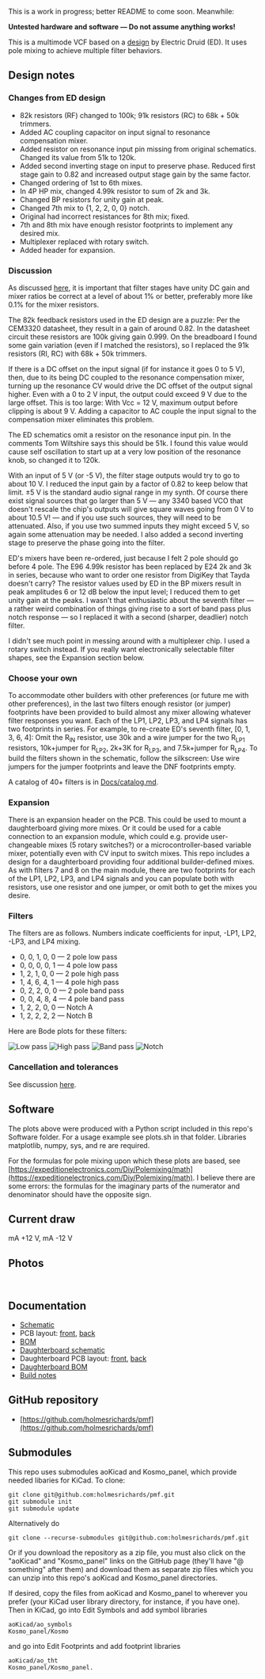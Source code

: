 This is a work in progress; better README to come soon. Meanwhile:

**Untested hardware and software — Do not assume anything works!**

This is a multimode VCF based on a [design](https://electricdruid.net/multimode-filters-part-2-pole-mixing-filters) by Electric Druid (ED). It uses pole mixing to achieve multiple filter behaviors.

## Design notes

### Changes from ED design

* 82k resistors (RF) changed to 100k; 91k resistors (RC) to 68k + 50k trimmers.
* Added AC coupling capacitor on input signal to resonance compensation mixer.
* Added resistor on resonance input pin missing from original schematics. Changed its value from 51k to 120k.
* Added second inverting stage on input to preserve phase. Reduced first stage gain to 0.82 and increased output stage gain by the same factor.
* Changed ordering of 1st to 6th mixes.
* In 4P HP mix, changed 4.99k resistor to sum of 2k and 3k.
* Changed BP resistors for unity gain at peak.
* Changed 7th mix to {1, 2, 2, 0, 0} notch.
* Original had incorrect resistances for 8th mix; fixed.
* 7th and 8th mix have enough resistor footprints to implement any desired mix.
* Multiplexer replaced with rotary switch.
* Added header for expansion.

### Discussion

As discussed [here](Docs/tolerances.md), it is important that filter stages have unity DC gain and mixer ratios be correct at a level of about 1% or better, preferably more like 0.1% for the mixer resistors.

The 82k feedback resistors used in the ED design are a puzzle: Per the CEM3320 datasheet, they result in a gain of around 0.82. In the datasheet circuit these resistors are 100k giving gain 0.999. On the breadboard I found some gain variation (even if I matched the resistors), so I replaced the 91k resistors (RI, RC) with 68k + 50k trimmers.

If there is a DC offset on the input signal (if for instance it goes 0 to 5 V), then, due to its being DC coupled to the resonance compensation mixer, turning up the resonance CV would drive the DC offset of the output signal higher. Even with a 0 to 2 V input, the output could exceed 9 V due to the large offset. This is too large: With Vcc = 12 V, maximum output before clipping is about 9 V. Adding a capacitor to AC couple the input signal to the compensation mixer eliminates this problem.

The ED schematics omit a resistor on the resonance input pin. In the comments Tom Wiltshire says this should be 51k. I found this value would cause self oscillation to start up at a very low position of the resonance knob, so changed it to 120k.

With an input of 5 V (or -5 V), the filter stage outputs would try to go to about 10 V. I reduced the input gain by a factor of 0.82 to keep below that limit. ±5 V is the standard audio signal range in my synth. Of course there exist signal sources that go larger than 5 V — any 3340 based VCO that doesn't rescale the chip's outputs will give square waves going from 0 V to about 10.5 V! — and if you use such sources, they will need to be attenuated. Also, if you use two summed inputs they might exceed 5 V, so again some attenuation may be needed. I also added a second inverting stage to preserve the phase going into the filter.

ED's mixers have been re-ordered, just because I felt 2 pole should go before 4 pole. The E96 4.99k resistor has been replaced by E24 2k and 3k in series, because who want to order one resistor from DigiKey that Tayda doesn't carry? The resistor values used by ED in the BP mixers result in peak amplitudes 6 or 12 dB below the input level; I reduced them to get unity gain at the peaks. I wasn't that enthusiastic about the seventh filter — a rather weird combination of things giving rise to a sort of band pass plus notch response — so I replaced it with a second (sharper, deadlier) notch filter.

I didn't see much point in messing around with a multiplexer chip. I used a rotary switch instead. If you really want electronically selectable filter shapes, see the Expansion section below.

### Choose your own

To accommodate other builders with other preferences (or future me with other preferences), in the last two filters enough resistor (or jumper) footprints have been provided to build almost any mixer allowing whatever filter responses you want. Each of the LP1, LP2, LP3, and LP4 signals has two footprints in series. For example, to re-create ED's seventh filter, [0, 1, 3, 6, 4]: Omit the R<sub>IN</sub> resistor, use 30k and a wire jumper for the two R<sub>LP1</sub> resistors, 10k+jumper for R<sub>LP2</sub>, 2k+3K for R<sub>LP3</sub>, and 7.5k+jumper for R<sub>LP4</sub>. To build the filters shown in the schematic, follow the silkscreen: Use wire jumpers for the jumper footprints and leave the DNF footprints empty.

A catalog of 40+ filters is in [Docs/catalog.md](Docs/catalog.md).

### Expansion

There is an expansion header on the PCB. This could be used to mount a daughterboard giving more mixes. Or it could be used for a cable connection to an expansion module, which could e.g. provide user-changeable mixes (5 rotary switches?) or a microcontroller-based variable mixer, potentially even with CV input to switch mixes. This repo includes a design for a daughterboard providing four additional builder-defined mixes. As with filters 7 and 8 on the main module, there are two footprints for each of the LP1, LP2, LP3, and LP4 signals and you can populate both with resistors, use one resistor and one jumper, or omit both to get the mixes you desire.

### Filters

The filters are as follows. Numbers indicate coefficients for input, -LP1, LP2, -LP3, and LP4 mixing.

* 0, 0, 1, 0, 0 — 2 pole low pass
* 0, 0, 0, 0, 1 — 4 pole low pass
* 1, 2, 1, 0, 0 — 2 pole high pass
* 1, 4, 6, 4, 1 — 4 pole high pass
* 0, 2, 2, 0, 0 — 2 pole band pass
* 0, 0, 4, 8, 4 — 4 pole band pass
* 1, 2, 2, 0, 0 — Notch A
* 1, 2, 2, 2, 2 — Notch B

Here are Bode plots for these filters:

![Low pass](Images/Figure_1.png)
![High pass](Images/Figure_2.png)
![Band pass](Images/Figure_3.png)
![Notch](Images/Figure_4.png)

### Cancellation and tolerances

See discussion [here](Docs/tolerances.md).

## Software

The plots above were produced with a Python script included in this repo's Software folder. For a usage example see plots.sh in that folder. Libraries matplotlib, numpy, sys, and re are required. 

For the formulas for pole mixing upon which these plots are based, see [https://expeditionelectronics.com/Diy/Polemixing/math](https://expeditionelectronics.com/Diy/Polemixing/math). I believe there are some errors: the formulas for the imaginary parts of the numerator and denominator should have the opposite sign.

## Current draw
 mA +12 V,  mA -12 V


## Photos

![]()

![]()

## Documentation

* [Schematic](Docs/pmf.pdf)
* PCB layout: [front](Docs/pmf_layout_front.pdf), [back](Docs/pmf_layout_back.pdf)
* [BOM](Docs/pmf_bom.md)
* [Daughterboard schematic](Docs/pmf_daughter.pdf)
* Daughterboard PCB layout: [front](Docs/pmf_daughter_layout_front.pdf), [back](Docs/pmf_daughter_layout_back.pdf)
* [Daughterboard BOM](Docs/pmf_daughter_bom.md)
* [Build notes](Docs/build.md)

## GitHub repository

* [https://github.com/holmesrichards/pmf](https://github.com/holmesrichards/pmf)

## Submodules

This repo uses submodules aoKicad and Kosmo_panel, which provide needed libaries for KiCad. To clone:

```
git clone git@github.com:holmesrichards/pmf.git
git submodule init
git submodule update
```


Alternatively do

```
git clone --recurse-submodules git@github.com:holmesrichards/pmf.git
```

Or if you download the repository as a zip file, you must also click on the "aoKicad" and "Kosmo\_panel" links on the GitHub page (they'll have "@ something" after them) and download them as separate zip files which you can unzip into this repo's aoKicad and Kosmo\_panel directories.

If desired, copy the files from aoKicad and Kosmo\_panel to wherever you prefer (your KiCad user library directory, for instance, if you have one). Then in KiCad, go into Edit Symbols and add symbol libraries

```
aoKicad/ao_symbols
Kosmo_panel/Kosmo
```
and go into Edit Footprints and add footprint libraries
```
aoKicad/ao_tht
Kosmo_panel/Kosmo_panel.
```
